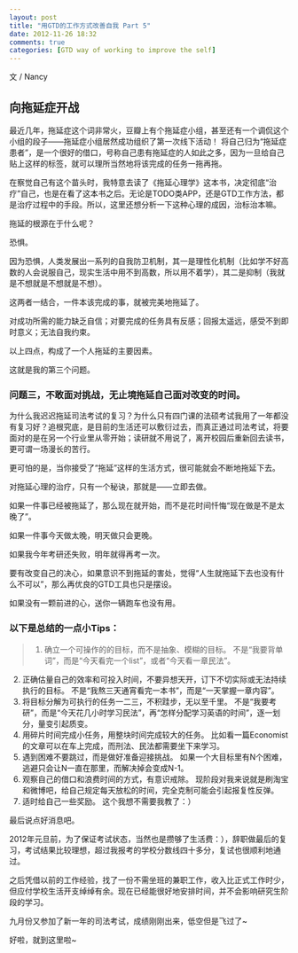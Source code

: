 ```yaml
---
layout: post
title: "用GTD的工作方式改善自我 Part 5"
date: 2012-11-26 18:32
comments: true
categories: [GTD way of working to improve the self]
---
```

文 / Nancy
## 向拖延症开战

最近几年，拖延症这个词非常火，豆瓣上有个拖延症小组，甚至还有一个调侃这个小组的段子——拖延症小组居然成功组织了第一次线下活动！
将自己归为“拖延症患者”，是一个很好的借口，号称自己患有拖延症的人如此之多，因为一旦给自己贴上这样的标签，就可以理所当然地将该完成的任务一拖再拖。

在察觉自己有这个苗头时，我特意去读了《拖延心理学》这本书，决定彻底“治疗”自己，也是在看了这本书之后。无论是TODO类APP，还是GTD工作方法，都是治疗过程中的手段。所以，这里还想分析一下这种心理的成因，治标治本嘛。

拖延的根源在于什么呢？

恐惧。

因为恐惧，人类发展出一系列的自我防卫机制，其一是理性化机制（比如学不好高数的人会说服自己，现实生活中用不到高数，所以用不着学），其二是抑制（我就是不想就是不想就是不想）。

这两者一结合，一件本该完成的事，就被完美地拖延了。

对成功所需的能力缺乏自信；对要完成的任务具有反感；回报太遥远，感受不到即时意义；无法自我约束。

以上四点，构成了一个人拖延的主要因素。

这就是我的第三个问题。

### 问题三，不敢面对挑战，无止境拖延自己面对改变的时间。

为什么我迟迟拖延司法考试的复习？为什么只有四门课的法硕考试我用了一年都没有复习好？追根究底，是目前的生活还可以敷衍过去，而真正通过司法考试，将要面对的是在另一个行业里从零开始；读研就不用说了，离开校园后重新回去读书，更可谓一场漫长的苦行。

更可怕的是，当你接受了“拖延”这样的生活方式，很可能就会不断地拖延下去。

对拖延心理的治疗，只有一个秘诀，那就是——立即去做。

如果一件事已经被拖延了，那么现在就开始，而不是花时间忏悔“现在做是不是太晚了”。

如果一件事今天做太晚，明天做只会更晚。

如果我今年考研还失败，明年就得再考一次。

要有改变自己的决心，如果意识不到拖延的害处，觉得“人生就拖延下去也没有什么不可以”，那么再优良的GTD工具也只是摆设。

如果没有一颗前进的心，送你一辆跑车也没有用。

### 以下是总结的一点小Tips：

> 1. 确立一个可操作的的目标，而不是抽象、模糊的目标。
   不是“我要背单词”，而是“今天看完一个list”，或者“今天看一章民法”。
2. 正确估量自己的效率和可投入时间，不要异想天开，订下不切实际或无法持续执行的目标。
   不是“我熬三天通宵看完一本书”，而是“一天掌握一章内容”。
3. 将目标分解为可执行的任务一二三，不积跬步，无以至千里。
不是“我要考研”，而是“今天花几小时学习民法”，再“怎样分配学习英语的时间”，逐一划分，量变引起质变。
4. 用碎片时间完成小任务，用整块时间完成较大的任务。
比如看一篇Economist的文章可以在车上完成，而刑法、民法都需要坐下来学习。
5. 遇到困难不要跳过，而是做好准备迎接挑战。
如果一个大目标里有N个困难，逃避只会让N一直在那里，而解决掉会变成N-1。
6. 观察自己的借口和浪费时间的方式，有意识戒除。
现阶段对我来说就是刷淘宝和微博吧，给自己规定每天放松的时间，完全克制可能会引起报复性反弹。
7. 适时给自己一些奖励。
这个我想不需要我教了：）




最后说点好消息吧。

2012年元旦前，为了保证考试状态，当然也是攒够了生活费：），辞职做最后的复习，考试结果比较理想，超过我报考的学校分数线四十多分，复试也很顺利地通过。

之后凭借以前的工作经验，找了一份不需坐班的兼职工作，收入比正式工作时少，但应付学校生活开支绰绰有余。现在已经能很好地安排时间，并不会影响研究生阶段的学习。

九月份又参加了新一年的司法考试，成绩刚刚出来，低空但是飞过了~

好啦，就到这里啦~